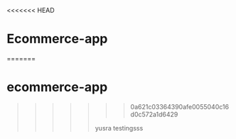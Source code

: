 <<<<<<< HEAD
# Ecommerce-app
=======
# ecommerce-app
>>>>>>> 0a621c03364390afe0055040c16d0c572a1d6429
>>>>>
>>>>>yusra testingsss
